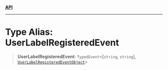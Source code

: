 [**API**](../../../README.md)

***

# Type Alias: UserLabelRegisteredEvent

> **UserLabelRegisteredEvent**: `TypedEvent`\<\[`string`, `string`\], [`UserLabelRegisteredEventObject`](../interfaces/UserLabelRegisteredEventObject.md)\>
